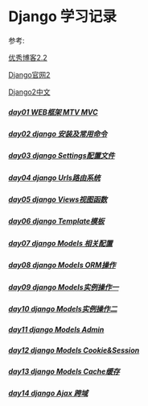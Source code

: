 # Django 学习记录

参考:

[优秀博客2.2](http://docs.30c.org/djangobook2/)

[Django官网2](https://docs.djangoproject.com/en/2.2/)

[Django2中文](http://www.liujiangblog.com/course/django/2)

##### [day01 WEB框架 MTV MVC](https://github.com/xiaozhiqi2000/learn_django/tree/master/day01#%E4%BB%8A%E5%A4%A9%E4%B8%BB%E8%A6%81%E5%86%85%E5%AE%B9)
##### [day02 django 安装及常用命令](https://github.com/xiaozhiqi2000/learn_django/tree/master/day02#%E4%BB%8A%E5%A4%A9%E4%B8%BB%E8%A6%81%E5%86%85%E5%AE%B9)
##### [day03 django Settings配置文件](https://github.com/xiaozhiqi2000/learn_django/tree/master/day03#%E4%BB%8A%E5%A4%A9%E4%B8%BB%E8%A6%81%E5%86%85%E5%AE%B9)
##### [day04 django Urls路由系统](https://github.com/xiaozhiqi2000/learn_django/tree/master/day04#%E4%BB%8A%E5%A4%A9%E4%B8%BB%E8%A6%81%E5%86%85%E5%AE%B9)
##### [day05 django Views视图函数](https://github.com/xiaozhiqi2000/learn_django/tree/master/day05#%E4%BB%8A%E5%A4%A9%E4%B8%BB%E8%A6%81%E5%86%85%E5%AE%B9)
##### [day06 django Template模板](https://github.com/xiaozhiqi2000/learn_django/tree/master/day06#%E4%BB%8A%E5%A4%A9%E4%B8%BB%E8%A6%81%E5%86%85%E5%AE%B9)
##### [day07 django Models 相关配置](https://github.com/xiaozhiqi2000/learn_django/tree/master/day07#%E4%BB%8A%E5%A4%A9%E4%B8%BB%E8%A6%81%E5%86%85%E5%AE%B9)
##### [day08 django Models ORM操作](https://github.com/xiaozhiqi2000/learn_django/tree/master/day08#%E4%BB%8A%E5%A4%A9%E4%B8%BB%E8%A6%81%E5%86%85%E5%AE%B9)
##### [day09 django Models实例操作一](https://github.com/xiaozhiqi2000/learn_django/tree/master/day09#%E4%BB%8A%E5%A4%A9%E4%B8%BB%E8%A6%81%E5%86%85%E5%AE%B9)
##### [day10 django Models实例操作二](https://github.com/xiaozhiqi2000/learn_django/tree/master/day10#%E4%BB%8A%E5%A4%A9%E4%B8%BB%E8%A6%81%E5%86%85%E5%AE%B9)
##### [day11 django Models Admin](https://github.com/xiaozhiqi2000/learn_django/tree/master/day11#%E4%BB%8A%E5%A4%A9%E4%B8%BB%E8%A6%81%E5%86%85%E5%AE%B9)
##### [day12 django Models Cookie&Session](https://github.com/xiaozhiqi2000/learn_django/tree/master/day12#%E4%BB%8A%E5%A4%A9%E4%B8%BB%E8%A6%81%E5%86%85%E5%AE%B9)
##### [day13 django Models Cache缓存](https://github.com/xiaozhiqi2000/learn_django/tree/master/day13#%E4%BB%8A%E5%A4%A9%E4%B8%BB%E8%A6%81%E5%86%85%E5%AE%B9)
##### [day14 django Ajax 跨域](https://github.com/xiaozhiqi2000/learn_django/tree/master/day14#%E4%BB%8A%E5%A4%A9%E4%B8%BB%E8%A6%81%E5%86%85%E5%AE%B9)
